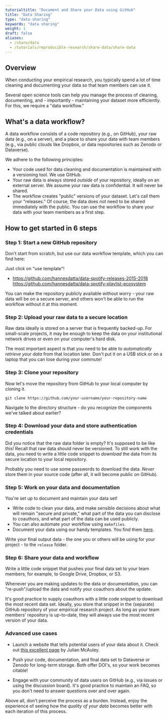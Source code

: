 ```yaml
---
tutorialtitle: "Document and Share your Data using GitHub"
title: "Data Sharing"
type: "data-sharing"
keywords: "data sharing"
weight: 1
draft: false
aliases:
  - /share/data
  - /tutorials/reproducible-research/share-data/share-data
---
```


## Overview

When conducting your empirical research, you typically spend a lot of time cleaning and documenting your data so that team members can use it.

Several open science tools can help you manage the process of cleaning, documenting, and - importantly - maintaining your dataset more efficiently. For this, we require a "data workflow."

## What's a data workflow?

A data workflow consists of a code repository (e.g., on GitHub), your raw data (e.g., on a server), and a place to share your data with team members (e.g., via public clouds like Dropbox, or data repositories such as Zenodo or Dataverse).

We adhere to the following principles:

- Your code used for data cleaning and documentation is maintained with a versioning tool. We use GitHub.
- Your raw data is always stored *outside* of your repository, ideally on an external server. We assume your raw data is confidential. It will never be shared.
- The workflow creates "public" versions of your dataset. Let's call them your "releases." Of course, the data does not need to be shared immediately with the public. You can use the workflow to share your data with your team members as a first step.

## How to get started in 6 steps

### Step 1: Start a new GitHub repository

Don't start from scratch, but use our data workflow template, which you can find here:

Just click on "use template"!

- https://github.com/hannesdatta/data-spotify-releases-2015-2018
https://github.com/hannesdatta/data-spotify-playlist-ecosystem

You can make the repository publicly available without worry - your raw data will be on a secure server, and others won't be able to run the workflow without it at this moment.

<!--@ BBlocK: develop a "stripped" version of this workflow with dummy data for release
-->

### Step 2: Upload your raw data to a secure location

Raw data ideally is stored on a server that is frequently backed-up. For small-scale projects, it may be enough to keep the data on your institutional network drives or even on your computer's hard disk.

The most important aspect is that you need to be able to *automatically retrieve your data* from that location later. Don't put it on a USB stick or on a laptop that you can lose during your commute!

<!-- BBlocK: add bblock on storing possibilities
-->

### Step 3: Clone your repository

Now let's move the repository from GitHub to your local computer by cloning it.

```
git clone https://github.com/your-username/your-repository-name
```

Navigate to the directory structure - do you recognize the components we've talked about earlier?

### Step 4: Download your data and store authentication credentials

Did you notice that the raw data folder is empty? It's supposed to be like this! Recall that raw data should never be versioned. To still work with the data, you need to write a little code snippet to *download* the data from its secure location to your local repository.
<!-- add building blocks -->

Probably you need to use some passwords to download the data. *Never* store them in your source code (after all, it will become public on GitHub).

<!-- add building blocks-->

### Step 5: Work on your data and documentation

You're set up to document and maintain your data set!

- Write code to clean your data, and make sensible decisions about what will remain "secure and private," what part of the data you can disclose to coauthors, and what part of the data can be used publicly.
- You can also automate your workflow using `makefiles`.
- Document your data using our handy templates. You find them [here](https://tilburgsciencehub.com/document/new-data).

Write your final output data - the one you or others will be using for your project - to the `release` folder.

### Step 6: Share your data and workflow

Write a little code snippet that pushes your final data set to your team members, for example, to Google Drive, Dropbox, or S3.

Whenever you are making updates to the data or documentation, you can "re-push"/upload the data and notify your coauthors about the update.

It's good practice to supply coauthors with a little code snippet to download the most recent data set. Ideally, you store that snippet in the (separate) GitHub repository of your empirical research project. As long as your team members' repository is up-to-date, they will always use the most recent version of your data.

### Advanced use cases

- Launch a website that tells potential users of your data about it. Check out [this excellent page](https://nijianmo.github.io/amazon/index.html) by Julian McAuley.

- Push your code, documentation, and final data set to Dataverse or Zenodo for long-term storage. Both offer DOI's, so your work becomes citable!

- Engage with your community of data users on GitHub (e.g., via issues or using the discussion board). It's good practice to maintain an FAQ, so you don't need to answer questions over and over again.

Above all, don't perceive the process as a burden. Instead, enjoy the experience of seeing how the *quality of your data* becomes better with each iteration of this process.


<!--
### Create

- Create GitHub repository from template
- Store raw data on secure server (institution)
- Create data prep code to create derived version
- Create initial documentation from template
- Prototype workflow by running it with `make`

### Share

- Publish internally
  - Store on Dropbox
  - Store on S3, make available to coauthors (code snippet)

- Publish externally
  - Dataverse
    1. Create empty data verse
    2. Get Dataverse API credential
    3. Run push.sh or push.bat in repository to push data to server
